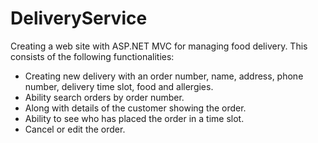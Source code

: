 # DeliveryService

Creating a web site with ASP.NET MVC for managing food delivery. This consists of the following functionalities:
*	Creating new delivery with an order number, name, address, phone number, delivery time slot, food and allergies.
*	Ability search orders by order number.
*	Along with details of the customer showing the order.
*	Ability to see who has placed the order in a time slot.
*	Cancel or edit the order.
